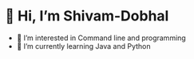 # 👋 Hi, I’m Shivam-Dobhal
- 👀 I’m interested in Command line and programming
- 🌱 I’m currently learning Java and Python


<!---
Shivam-Dobhal/Shivam-Dobhal is a ✨ special ✨ repository because its `README.md` (this file) appears on your GitHub profile.
You can click the Preview link to take a look at your changes.
--->
